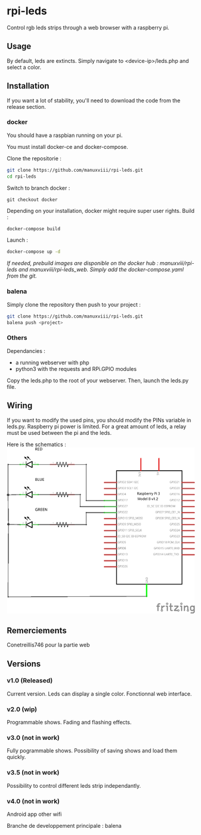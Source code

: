# rpi-leds
Control rgb leds strips through a web browser with a raspberry pi.


## Usage 
By default, leds are extincts.
Simply navigate to \<device-ip\>/leds.php and select a color. 



## Installation

If you want a lot of stability, you'll need to download the code from the release section.

### docker
You should have a raspbian running on your pi.

You must install docker-ce and docker-compose.

Clone the repositorie :
```bash
git clone https://github.com/manuxviii/rpi-leds.git
cd rpi-leds
```

Switch to branch docker : 
```git
git checkout docker
```

Depending on your installation, docker might require super user rights. 
Build :
```bash
docker-compose build
```

Launch :
```bash
docker-compose up -d
```

*If needed, prebuild images are disponible on the docker hub : manuxviii/rpi-leds and manuxviii/rpi-leds_web. Simply add the docker-compose.yaml from the git.*

### balena
Simply clone the repository then push to your project :
```bash
git clone https://github.com/manuxviii/rpi-leds.git
balena push <project>
```

### Others
Dependancies :
  - a running webserver with php
  - python3 with the requests and RPi.GPIO modules

Copy the leds.php to the root of your webserver. Then, launch the leds.py file.


## Wiring
If you want to modify the used pins, you should modify the PINs variable in leds.py.
Raspberry pi power is limited. For a great amount of leds, a relay must be used between the pi and the leds.

Here is the schematics :
![schema](./schema.png)


## Remerciements
Conetreillis746 pour la partie web


## Versions
### v1.0 (Released)
Current version.
Leds can display a single color. Fonctionnal web interface.

### v2.0 (wip)
Programmable shows.
Fading and flashing effects.

### v3.0 (not in work)
Fully pogrammable shows.
Possibility of saving shows and load them quickly.

### v3.5 (not in work)
Possibility to control different leds strip independantly.

### v4.0 (not in work)
Android app other wifi

Branche de developpement principale : balena
